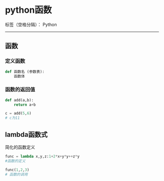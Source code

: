 # python函数 

标签（空格分隔）： Python

---

## 函数
### 定义函数
```python
def 函数名 (参数表):
    函数体
```

### 函数的返回值
```python
def add(a,b):
    return a+b

c = add(5,6)
# c为11
```



## lambda函数式
简化的函数定义
```python
func = lambda x,y,z:1+2*x+y*y++z*y
#函数的定义

func(1,2,3)
# 函数的调用
```

